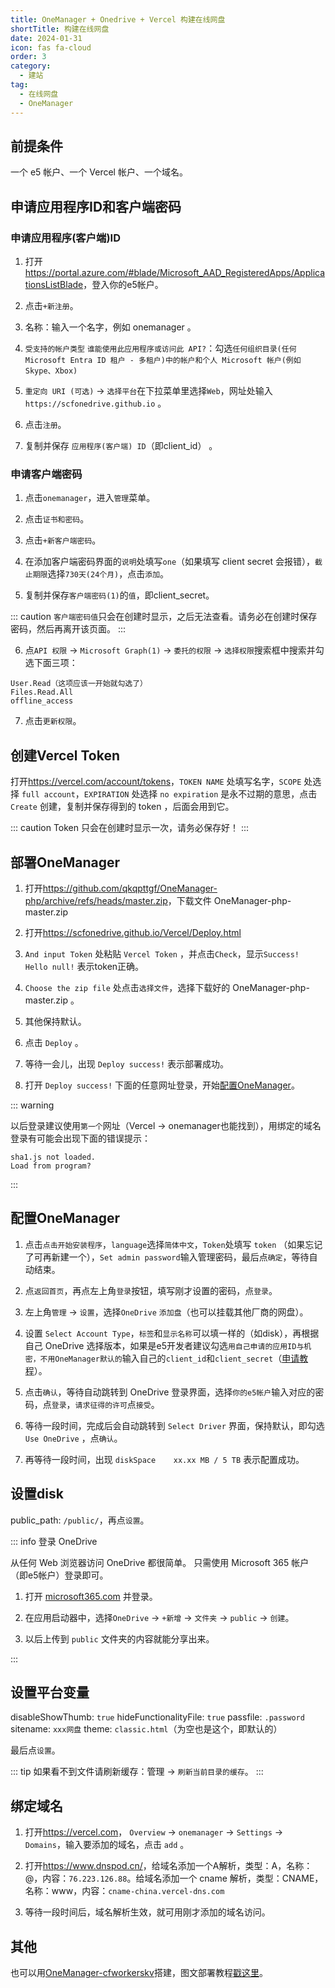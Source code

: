 ```yaml
---
title: OneManager + Onedrive + Vercel 构建在线网盘
shortTitle: 构建在线网盘
date: 2024-01-31
icon: fas fa-cloud
order: 3
category:
  - 建站
tag:
  - 在线网盘
  - OneManager
---
```


##	前提条件

一个 e5 帐户、一个 Vercel 帐户、一个域名。

## 申请应用程序ID和客户端密码

### 申请应用程序(客户端)ID

1. 打开 <https://portal.azure.com/#blade/Microsoft_AAD_RegisteredApps/ApplicationsListBlade>，登入你的e5帐户。

2. 点击`+新注册`。

3. 名称：输入一个名字，例如 onemanager 。

4. `受支持的帐户类型` `谁能使用此应用程序或访问此 API?`：勾选`任何组织目录(任何 Microsoft Entra ID 租户 - 多租户)中的帐户和个人 Microsoft 帐户(例如 Skype、Xbox)`

5. `重定向 URI (可选)` -> `选择平台`在下拉菜单里选择`Web`，网址处输入 `https://scfonedrive.github.io` 。

6. 点击`注册`。

7. 复制并保存 `应用程序(客户端) ID`（即client_id） 。


### 申请客户端密码

1. 点击`onemanager`，进入`管理`菜单。

2. 点击`证书和密码`。

3. 点击`+新客户端密码`。

4. 在添加客户端密码界面的`说明`处填写`one`（如果填写 client secret 会报错），`截止期限`选择`730天(24个月)`，点击`添加`。

5. 复制并保存`客户端密码(1)`的`值`，即client_secret。

::: caution 
`客户端密码值`只会在创建时显示，之后无法查看。请务必在创建时保存密码，然后再离开该页面。
:::
			
6. 点`API 权限` -> `Microsoft Graph(1)` -> `委托的权限` -> `选择权限`搜索框中搜索并勾选下面三项：

```
User.Read（这项应该一开始就勾选了）
Files.Read.All
offline_access
```	

7. 点击`更新权限`。


## 创建Vercel Token
	
打开<https://vercel.com/account/tokens>，`TOKEN NAME` 处填写名字，`SCOPE` 处选择 `full account`，`EXPIRATION` 处选择 `no expiration` 是永不过期的意思，点击 `Create` 创建，复制并保存得到的 token ，后面会用到它。

::: caution 
Token 只会在创建时显示一次，请务必保存好！
:::
   
## 部署OneManager

1. 打开<https://github.com/qkqpttgf/OneManager-php/archive/refs/heads/master.zip>，下载文件 OneManager-php-master.zip

2. 打开<https://scfonedrive.github.io/Vercel/Deploy.html>

3. `And input Token` 处粘贴 `Vercel Token` ，并点击`Check`，显示`Success! Hello null!` 表示token正确。

4. `Choose the zip file` 处点击`选择文件`，选择下载好的 OneManager-php-master.zip 。

5. 其他保持默认。

6. 点击 `Deploy` 。

7. 等待一会儿，出现 `Deploy success!` 表示部署成功。

8. 打开 `Deploy success!` 下面的任意网址登录，开始[配置OneManager](#配置onemanager)。

::: warning

以后登录建议使用`第一个`网址（Vercel -> onemanager也能找到），用绑定的域名登录有可能会出现下面的错误提示：

```
sha1.js not loaded.
Load from program?
```

:::

## 配置OneManager

1. 点击`点击开始安装程序`，`language`选择`简体中文`，`Token`处填写 `token` （如果忘记了可再新建一个），`Set admin password`输入管理密码，最后点`确定`，等待自动结束。

2. 点`返回首页`，再点左上角`登录`按钮，填写刚才设置的密码，点`登录`。

3. 左上角`管理` -> `设置`，选择`OneDrive` `添加盘`（也可以挂载其他厂商的网盘）。

4. 设置 `Select Account Type`，`标签`和`显示名称`可以填一样的（如disk），再根据自己 OneDrive 选择版本，如果是e5开发者建议勾选`用自己申请的应用ID与机密，不用OneManager默认的`输入自己的`client_id`和`client_secret`（[申请教程](#申请应用程序id和客户端密码)）。

5. 点击`确认`，等待自动跳转到 OneDrive 登录界面，选择`你的e5帐户`输入对应的密码，点`登录`，`请求征得的许可`点`接受`。

6. 等待一段时间，完成后会自动跳转到 `Select Driver` 界面，保持默认，即勾选 `Use OneDrive` ，点`确认`。

7. 再等待一段时间，出现 `diskSpace	xx.xx MB / 5 TB` 表示配置成功。

## 设置disk

public_path: `/public/`，再点`设置`。

::: info 登录 OneDrive

从任何 Web 浏览器访问 OneDrive 都很简单。 只需使用 Microsoft 365 帐户（即e5帐户）登录即可。 

1. 打开 [microsoft365.com](https://www.microsoft365.com/) 并登录。

2. 在应用启动器中，选择`OneDrive` -> `+新增` -> `文件夹` -> `public` -> `创建`。

3. 以后上传到 `public` 文件夹的内容就能分享出来。
 
:::

## 设置平台变量

disableShowThumb: `true`
hideFunctionalityFile: `true`
passfile: `.password`
sitename: `xxx网盘`
theme: `classic.html`（为空也是这个，即默认的）

最后点`设置`。

::: tip
如果看不到文件请刷新缓存：管理 -> `刷新当前目录的缓存`。
:::

##	绑定域名

1. 打开<https://vercel.com>， `Overview` -> `onemanager` -> `Settings` -> `Domains`，输入要添加的域名，点击 `add` 。

2. 打开<https://www.dnspod.cn/>，给域名添加一个A解析，类型：A，名称：@，内容：`76.223.126.88`。给域名添加一个 cname 解析，类型：CNAME，名称：www，内容：`cname-china.vercel-dns.com`

3. 等待一段时间后，域名解析生效，就可用刚才添加的域名访问。

## 其他

也可以用[OneManager-cfworkerskv](https://github.com/qkqpttgf/OneManager-cfworkerskv)搭建，图文部署教程[戳这里](https://github.com/qkqpttgf/OneManager-cfworkerskv/issues/1)。
